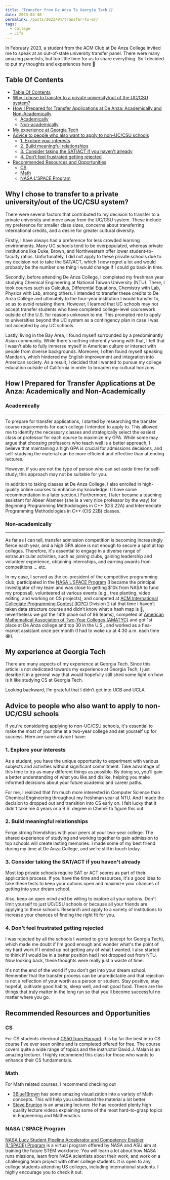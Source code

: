 ```yaml
---
title: 'Transfer from De Anza To Georgia Tech 🐝'
date: 2023-04-30
permalink: /posts/2023/04/transfer-to-GT/
tags:
  - College
  - Life
---
```


In February 2023, a student from the ACM Club at De Anza College invited me to speak at an out-of-state university transfer panel. There were many amazing panelists, but too little time for us to share everything. So I decided to put my thoughts and experiences here 🙂

## Table Of Contents
- [Table Of Contents](#table-of-contents)
- [Why I chose to transfer to a private university/out of the UC/CSU system?](#why-i-chose-to-transfer-to-a-private-universityout-of-the-uccsu-system)
- [How I Prepared for Transfer Applications at De Anza: Academically and Non-Academically](#how-i-prepared-for-transfer-applications-at-de-anza-academically-and-non-academically)
  - [Academically](#academically)
  - [Non-academically](#non-academically)
- [My experience at Georgia Tech](#my-experience-at-georgia-tech)
- [Advice to people who also want to apply to non-UC/CSU schools](#advice-to-people-who-also-want-to-apply-to-non-uccsu-schools)
  - [1. Explore your interests](#1-explore-your-interests)
  - [2. Build meaningful relationships](#2-build-meaningful-relationships)
  - [3. Consider taking the SAT/ACT if you haven't already](#3-consider-taking-the-satact-if-you-havent-already)
  - [4. Don’t feel frustrated getting rejected](#4-dont-feel-frustrated-getting-rejected)
- [Recommended Resources and Opportunities](#recommended-resources-and-opportunities)
  - [CS](#cs)
  - [Math](#math)
  - [NASA L'SPACE Program](#nasa-lspace-program)

<a name="why-transfer"></a>

## Why I chose to transfer to a private university/out of the UC/CSU system?
There were several factors that contributed to my decision to transfer to a private university and move away from the UC/CSU system. These include my preference for smaller class sizes, concerns about transferring international credits, and a desire for greater cultural diversity.

Firstly, I have always had a preference for less crowded learning environments. Many UC schools tend to be overpopulated, whereas private institutions like Duke, Brown, and Northwestern offer lower student-to-faculty ratios. Unfortunately, I did not apply to these private schools due to my decision not to take the SAT/ACT, which I now regret a lot and would probably be the number one thing I would change if I could go back in time.

Secondly, before attending De Anza College, I completed my freshman year studying Chemical Engineering at National Taiwan University (NTU). There, I took courses such as Calculus, Differential Equations, Chemistry with Lab, Physics with Lab, among others. I intended to transfer these credits to De Anza College and ultimately to the four-year institution I would transfer to, so as to avoid retaking them. However, I learned that UC schools may not accept transfer students who have completed college-level coursework outside of the U.S. for reasons unknown to me. This prompted me to apply to universities beyond the UC system as a contingency plan in case I was not accepted by any UC schools.

Lastly, living in the Bay Area, I found myself surrounded by a predominantly Asian community. While there's nothing inherently wrong with that, I felt that I wasn't able to fully immerse myself in American culture or interact with people from diverse backgrounds. Moreover, I often found myself speaking Mandarin, which hindered my English improvement and integration into American society. As a result, I decided that I wanted to pursue my college education outside of California in order to broaden my cultural horizons.


<a name="preparation"></a>

## How I Prepared for Transfer Applications at De Anza: Academically and Non-Academically

### Academically
------
To prepare for transfer applications, I started by researching the transfer course requirements for each college I intended to apply to. This allowed me to identify the necessary classes and strategically select the easiest class or professor for each course to maximize my GPA. While some may argue that choosing professors who teach well is a better approach, I believe that maintaining a high GPA is crucial for admissions decisions, and self-studying the material can be more efficient and effective than attending lectures.

However, if you are not the type of person who can set aside time for self-study, this approach may not be suitable for you.

In addition to taking classes at De Anza College, I also enrolled in high-quality online courses to enhance my knowledge. (I have some recommendation in a later section.) Furthermore, I later became a teaching assistant for Abeer Alameer (she is a very nice professor by the way) for Beginning Programming Methodologies in C++ (CIS 22A) and Intermediate Programming Methodologies in C++ (CIS 22B) classes.

### Non-academically
------
As far as I can tell, transfer admission competition is becoming increasingly fierce each year, and a high GPA alone is not enough to secure a spot at top colleges. Therefore, it's essential to engage in a diverse range of extracurricular activities, such as joining clubs, gaining leadership and volunteer experience, obtaining internships, and earning awards from competitions … etc.

In my case, I served as the co-president of the competitive programming club, participated in the [NASA L'SPACE Program](https://www.lspace.asu.edu/) (I became the principal investigator of my team and was close to getting $10k from NASA to fund my proposal), volunteered at various events (e.g., tree planting, video editing, and working on CS projects), and competed at [ACM International Collegiate Programming Contest (ICPC)](https://icpc.global/) Division 2 (at that time I haven’t taken data structure course and didn’t know what a hash map is 🤣, nevertheless we got the 14th place out of 86 teams), competed at [American Mathematical Association of Two-Year Colleges (AMATYC)](https://amatyc.org/) and got 1st place at De Anza college and top 30 in the U.S., and worked as a flea-market assistant once per month (I had to woke up at 4:30 a.m. each time 😭).


<a name="gt-experience"></a>

## My experience at Georgia Tech

There are many aspects of my experience at Georgia Tech. Since this article is not dedicated towards my experience at Georgia Tech, I just desribe it in a genreal way that would hopefully still shed some light on how is it like studying CS at Georgia Tech. 



Looking backward, I’m grateful that I didn’t get into UCB and UCLA


<a name="advice-to-people"></a>

## Advice to people who also want to apply to non-UC/CSU schools
If you're considering applying to non-UC/CSU schools, it's essential to make the most of your time at a two-year college and set yourself up for success. Here are some advice I have:

### 1. Explore your interests
As a student, you have the unique opportunity to experiment with various subjects and activities without significant commitment. Take advantage of this time to try as many different things as possible. By doing so, you'll gain a better understanding of what you like and dislike, helping you make informed decisions about your future academic and career paths. 

For me, I realized that I’m much more interested in Computer Science than Chemical Engineering throughout my freshman year at NTU. And I made the decision to dropped out and transition into CS early on. I felt lucky that it didn't take me 4 years or a B.S. degree in ChemE to figure this out.
  
### 2. Build meaningful relationships
Forge strong friendships with your peers at your two-year college. The shared experience of studying and working together to gain admission to top schools will create lasting memories. I made some of my best friend during my time at De Anza College, and we’re still in touch today.

### 3. Consider taking the SAT/ACT if you haven't already
Most top private schools require SAT or ACT scores as part of their application process. If you have the time and resources, it's a good idea to take these tests to keep your options open and maximize your chances of getting into your dream school. 

Also, keep an open mind and be willing to explore all your options. Don't limit yourself to just UC/CSU schools or because all your friends are applying to these schools. Research and apply to a variety of institutions to increase your chances of finding the right fit for you.
    
### 4. Don’t feel frustrated getting rejected
I was rejected by all the schools I wanted to go to (except for Georgia Tech), which made me doubt if I'm good enough and wonder what's the point of my hard work if I ended up not getting any of what I wanted. I also started to think if I would be in a better position had I not dropped out from NTU. Now looking back, these thoughts were really just a waste of time.

It's not the end of the world if you don't get into your dream school. Remember that the transfer process can be unpredictable and that rejection is not a reflection of your worth as a person or student. Stay positive, stay hopeful, cultivate good habits, sleep well, and eat good food. These are the things that truly matter in the long run so that you'll become successful no matter where you go.

<a name="resources"></a>

## Recommended Resources and Opportunities

### CS
For CS students checkout [CS50 from Harvard](https://cs50.harvard.edu/college/2023/spring/). It is by far the best intro CS course I've ever seen online and is completed offered for free. The course covers quite a wide range of topics and the instructor David J. Malan is an amazing lecturer. I highly recommend this class for those who wants to enhance their CS fundamentals.

### Math
For Math related courses, I recommend checking out 
  - [3Blue1Brown](https://www.youtube.com/@3blue1brown) has some amazing visualization into a variety of Math concepts. This will help you understand the material a lot better
  - [Steve Brunton](https://www.youtube.com/@Eigensteve/playlists) is an amazing lecturer. He has recorded plenty high quality lecture videos explaining some of the most hard-to-grasp topics in Engineering and Mathematics.

### NASA L'SPACE Program
[NASA Lucy Student Pipeline Accelerator and Competency Enabler (L'SPACE) Program](https://www.lspace.asu.edu/) is a virtual program offered by NASA and ASU aim at training the future STEM workforce. You will learn a lot about how NASA runs missions, learn from NASA scientists about their work, and work on a challenging team project with other college students. It is open to any college students attending US colleges, including international students. I highly encourage you to check it out.

